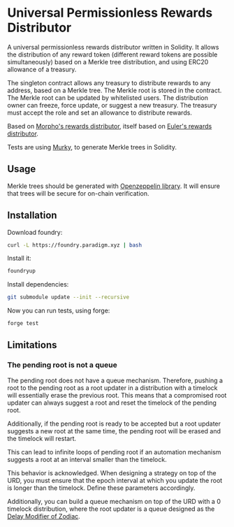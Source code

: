 # Universal Permissionless Rewards Distributor

A universal permissionless rewards distributor written in Solidity. It allows the distribution of any reward token (different reward tokens are possible simultaneously) based on a Merkle tree distribution, and using ERC20 allowance of a treasury.

The singleton contract allows any treasury to distribute rewards to any address, based on a Merkle tree. The Merkle root is stored in the contract. The Merkle root can be updated by whitelisted users. The distribution owner can freeze, force update, or suggest a new treasury. The treasury must accept the role and set an allowance to distribute rewards.

Based on [Morpho's rewards distributor](https://github.com/morpho-dao/morpho-v1/blob/main/src/common/rewards-distribution/RewardsDistributor.sol), itself based on [Euler's rewards distributor](https://github.com/euler-xyz/euler-contracts/blob/master/contracts/mining/EulDistributor.sol).

Tests are using [Murky](https://github.com/dmfxyz/murky), to generate Merkle trees in Solidity.

## Usage

Merkle trees should be generated with [Openzeppelin library](https://github.com/OpenZeppelin/merkle-tree).
It will ensure that trees will be secure for on-chain verification.

## Installation

Download foundry:
```bash
curl -L https://foundry.paradigm.xyz | bash
```

Install it:
```bash
foundryup
```

Install dependencies:
```bash
git submodule update --init --recursive
```

Now you can run tests, using forge:
```bash
forge test
```

## Limitations

### The pending root is not a queue

The pending root does not have a queue mechanism. Therefore, pushing a root to the pending root as a root updater in a distribution with a timelock will essentially erase the previous root. This means that a compromised root updater can always suggest a root and reset the timelock of the pending root.

Additionally, if the pending root is ready to be accepted but a root updater suggests a new root at the same time, the pending root will be erased and the timelock will restart.

This can lead to infinite loops of pending root if an automation mechanism suggests a root at an interval smaller than the timelock.

This behavior is acknowledged. When designing a strategy on top of the URD, you must ensure that the epoch interval at which you update the root is longer than the timelock. Define these parameters accordingly.

Additionally, you can build a queue mechanism on top of the URD with a 0 timelock distribution, where the root updater is a queue designed as the [Delay Modifier of Zodiac](https://github.com/gnosis/zodiac-modifier-delay/blob/36f56fd2e7a4aeb128971c5567fb8dffb6c6a21b/contracts/Delay.sol).
